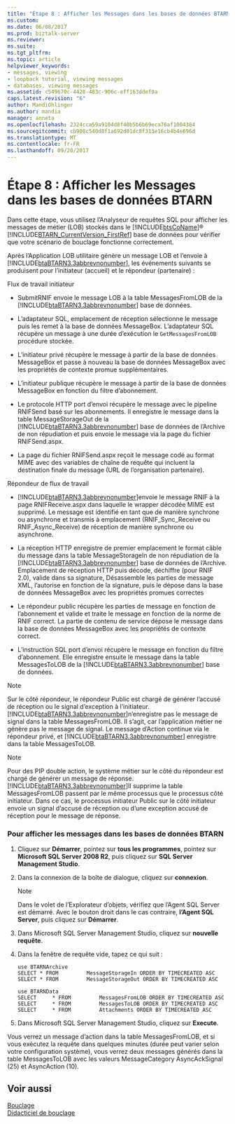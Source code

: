 ```yaml
---
title: "Étape 8 : Afficher les Messages dans les bases de données BTARN | Documents Microsoft"
ms.custom: 
ms.date: 06/08/2017
ms.prod: biztalk-server
ms.reviewer: 
ms.suite: 
ms.tgt_pltfrm: 
ms.topic: article
helpviewer_keywords:
- messages, viewing
- loopback tutorial, viewing messages
- databases, viewing messages
ms.assetid: c549670c-4428-483c-906c-eff163ddef9a
caps.latest.revision: "6"
author: MandiOhlinger
ms.author: mandia
manager: anneta
ms.openlocfilehash: 2324cca59a9104d8f40b5b6b69eca76af1004384
ms.sourcegitcommit: cb908c540d8f1a692d01dc8f313e16cb4b4e696d
ms.translationtype: MT
ms.contentlocale: fr-FR
ms.lasthandoff: 09/20/2017
---
```

# <a name="step-8-view-messages-in-the-btarn-databases"></a>Étape 8 : Afficher les Messages dans les bases de données BTARN
Dans cette étape, vous utilisez l’Analyseur de requêtes SQL pour afficher les messages de métier (LOB) stockés dans le [!INCLUDE[btsCoName](../../includes/btsconame-md.md)]® [!INCLUDE[BTARN_CurrentVersion_FirstRef](../../includes/btarn-currentversion-firstref-md.md)] base de données pour vérifier que votre scénario de bouclage fonctionne correctement.  
  
 Après l’Application LOB utilitaire génère un message LOB et l’envoie à [!INCLUDE[btaBTARN3.3abbrevnonumber](../../includes/btabtarn3-3abbrevnonumber-md.md)], les événements suivants se produisent pour l’initiateur (accueil) et le répondeur (partenaire) :  
  
 Flux de travail initiateur  
  
-   SubmitRNIF envoie le message LOB à la table MessagesFromLOB de la [!INCLUDE[btaBTARN3.3abbrevnonumber](../../includes/btabtarn3-3abbrevnonumber-md.md)] base de données.  
  
-   L’adaptateur SQL, emplacement de réception sélectionne le message puis les remet à la base de données MessageBox. L’adaptateur SQL récupère un message à une durée d’exécution le `GetMessagesFromLOB` procédure stockée.  
  
-   L’initiateur privé récupère le message à partir de la base de données MessageBox et passe à nouveau la base de données MessageBox avec les propriétés de contexte promue supplémentaires.  
  
-   L’initiateur publique récupère le message à partir de la base de données MessageBox en fonction du filtre d’abonnement.  
  
-   Le protocole HTTP port d’envoi récupère le message avec le pipeline RNIFSend basé sur les abonnements. Il enregistre le message dans la table MessageStorageOut de la [!INCLUDE[btaBTARN3.3abbrevnonumber](../../includes/btabtarn3-3abbrevnonumber-md.md)] base de données de l’Archive de non répudiation et puis envoie le message via la page du fichier RNIFSend.aspx.  
  
-   La page du fichier RNIFSend.aspx reçoit le message codé au format MIME avec des variables de chaîne de requête qui incluent la destination finale du message (URL de l’organisation partenaire).  
  
 Répondeur de flux de travail  
  
-   [!INCLUDE[btaBTARN3.3abbrevnonumber](../../includes/btabtarn3-3abbrevnonumber-md.md)]envoie le message RNIF à la page RNIFReceive.aspx dans laquelle le wrapper décodée MIME est supprimé. Le message est identifié en tant que de manière synchrone ou asynchrone et transmis à emplacement (RNIF_Sync_Receive ou RNIF_Async_Receive) de réception de manière synchrone ou asynchrone.  
  
-   La réception HTTP enregistre de premier emplacement le format câble du message dans la table MessageStorageIn de non répudiation de la [!INCLUDE[btaBTARN3.3abbrevnonumber](../../includes/btabtarn3-3abbrevnonumber-md.md)] base de données de l’Archive. Emplacement de réception HTTP puis décode, déchiffre (pour RNIF 2.0), valide dans sa signature, Désassemble les parties de message XML, l’autorise en fonction de la signature, puis le dépose dans la base de données MessageBox avec les propriétés promues correctes  
  
-   Le répondeur public récupère les parties de message en fonction de l’abonnement et valide et traite le message en fonction de la norme de RNIF correct. La partie de contenu de service dépose le message dans la base de données MessageBox avec les propriétés de contexte correct.  
  
-   L’instruction SQL port d’envoi récupère le message en fonction du filtre d’abonnement. Elle enregistre ensuite le message dans la table MessagesToLOB de la [!INCLUDE[btaBTARN3.3abbrevnonumber](../../includes/btabtarn3-3abbrevnonumber-md.md)] base de données.  
  
> [!NOTE]
>  Sur le côté répondeur, le répondeur Public est chargé de générer l’accusé de réception ou le signal d’exception à l’initiateur. [!INCLUDE[btaBTARN3.3abbrevnonumber](../../includes/btabtarn3-3abbrevnonumber-md.md)]n’enregistre pas le message de signal dans la table MessagesFromLOB. Il s’agit, car l’application métier ne génère pas le message de signal. Le message d’Action continue via le répondeur privé, et [!INCLUDE[btaBTARN3.3abbrevnonumber](../../includes/btabtarn3-3abbrevnonumber-md.md)] enregistre dans la table MessagesToLOB.  
  
> [!NOTE]
>  Pour des PIP double action, le système métier sur le côté du répondeur est chargé de générer un message de réponse. [!INCLUDE[btaBTARN3.3abbrevnonumber](../../includes/btabtarn3-3abbrevnonumber-md.md)]Il supprime la table MessagesFromLOB passent par le même processus que le processus côté initiateur. Dans ce cas, le processus initiateur Public sur le côté initiateur envoie un signal d’accusé de réception ou d’une exception accusé de réception pour le message de réponse.  
  
### <a name="to-view-messages-in-the-btarn-databases"></a>Pour afficher les messages dans les bases de données BTARN  
  
1.  Cliquez sur **Démarrer**, pointez sur **tous les programmes**, pointez sur **Microsoft SQL Server 2008 R2**, puis cliquez sur **SQL Server Management Studio**.  
  
2.  Dans la connexion de la boîte de dialogue, cliquez sur **connexion**.  
  
    > [!NOTE]
    >  Dans le volet de l’Explorateur d’objets, vérifiez que l’Agent SQL Server est démarré. Avec le bouton droit dans le cas contraire, **l’Agent SQL Server**, puis cliquez sur **Démarrer**.  
  
3.  Dans Microsoft SQL Server Management Studio, cliquez sur **nouvelle requête**.  
  
4.  Dans la fenêtre de requête vide, tapez ce qui suit :  
  
    ```  
    use BTARNArchive  
    SELECT * FROM         MessageStorageIn ORDER BY TIMECREATED ASC  
    SELECT * FROM         MessageStorageOut ORDER BY TIMECREATED ASC  
  
    use BTARNData  
    SELECT     * FROM         MessagesFromLOB ORDER BY TIMECREATED ASC  
    SELECT     * FROM         MessagesToLOB ORDER BY TIMECREATED ASC  
    SELECT     * FROM         Attachments ORDER BY TIMECREATED ASC  
    ```  
  
5.  Dans Microsoft SQL Server Management Studio, cliquez sur **Execute**.  
  
 Vous verrez un message d’action dans la table MessagesFromLOB, et si vous exécutez la requête dans quelques minutes (durée peut varier selon votre configuration système), vous verrez deux messages générés dans la table MessagesToLOB avec les valeurs MessageCategory AsyncAckSignal (25) et AsyncAction (10).  
  
## <a name="see-also"></a>Voir aussi  
 [Bouclage](../../adapters-and-accelerators/accelerator-rosettanet/loopback.md)   
 [Didacticiel de bouclage](../../adapters-and-accelerators/accelerator-rosettanet/loopback-tutorial.md)
